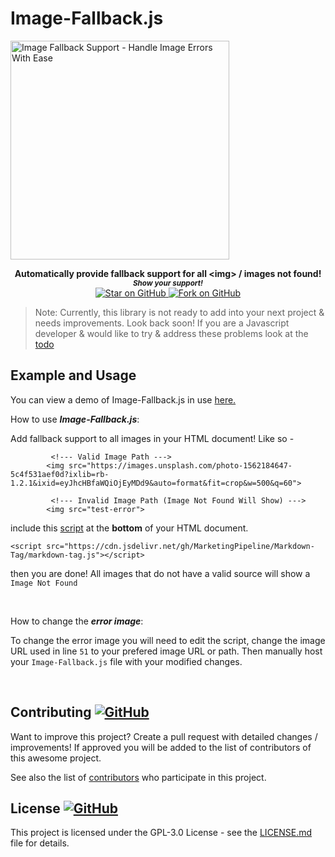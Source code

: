 # Image-Fallback.js


<a href="https://github.com/MarketingPipeline/Image-Fallback/">
<img height=350 alt="Image Fallback Support - Handle Image Errors With Ease" src="https://capsule-render.vercel.app/api?type=waving&color=c4a2bd&height=300&section=header&text=Image-Fallback.js%20&fontSize=65&fontColor=ffffff&animation=fadeIn&fontAlignY=38&desc=Handle%20%Image%20Errors%20With%20Ease%20👍&descAlignY=60&descAlign=50"></img></a>

<p align="center">
  <b>Automatically provide fallback support for all &lt;img> / images not found! </b>

  <br>
  <small> <b><i>Show your support!</i> </b></small>
  <br>
   <a href="https://github.com/MarketingPipeline/Image-Fallback">
    <img title="Star on GitHub" src="https://img.shields.io/github/stars/MarketingPipeline/Image-Fallback.svg?style=social&label=Star">
  </a>
  <a href="https://github.com/MarketingPipeline/Image-Fallback/fork">
    <img title="Fork on GitHub" src="https://img.shields.io/github/forks/MarketingPipeline/Image-Fallback.svg?style=social&label=Fork">
  </a>
   </p>  



> Note: Currently, this library is not ready to add into your next project & needs improvements. Look back soon! If you are a Javascript developer & would like to try & address these problems look at the [todo](todo) 


## Example and Usage


You can view a demo of Image-Fallback.js in use [here.](https://marketingpipeline.github.io/Image-Fallback.js)




How to use <b><i>Image-Fallback.js</b></i>:

  Add fallback support to all images in your HTML document! Like so -


             <!--- Valid Image Path ---> 
            <img src="https://images.unsplash.com/photo-1562184647-5c4f531aef0d?ixlib=rb-1.2.1&ixid=eyJhcHBfaWQiOjEyMDd9&auto=format&fit=crop&w=500&q=60">
	    
             <!--- Invalid Image Path (Image Not Found Will Show) ---> 
            <img src="test-error">



   include this [script](https://github.com/MarketingPipeline/Markdown-Tag/blob/main/markdown-tag.js) at the <b>bottom</b> of your HTML document.
         
    <script src="https://cdn.jsdelivr.net/gh/MarketingPipeline/Markdown-Tag/markdown-tag.js"></script> 
    
then you are done! All images that do not have a valid source will show a <code>Image Not Found</code>


<br>

How to change the <b><i>error image</b></i>:

To change the error image you will need to edit the script, change the image URL used in line <code>51</code> to your prefered image URL or path. Then manually host your <code>Image-Fallback.js</code> file with your modified changes. 


<br>

## Contributing <a href="https://github.com/MarketingPipeline/Image-Fallback/graphs/contributors"> ![GitHub](https://img.shields.io/github/contributors/MarketingPipeline/Image-Fallback) </a>

Want to improve this project? Create a pull request with detailed changes / improvements! If approved you will be added to the list of contributors of this awesome project.


See also the list of
[contributors](https://github.com/MarketingPipeline/Image-Fallback/graphs/contributors) who
participate in this project.

## License <a href="LICENSE"> ![GitHub](https://img.shields.io/github/license/MarketingPipeline/Image-Fallback) </a>

This project is licensed under the GPL-3.0 License - see the
[LICENSE.md](https://github.com/MarketingPipeline/Image-Fallback/blob/main/LICENSE) file for
details.
